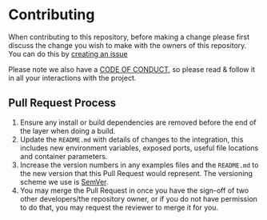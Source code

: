 # Contributing

When contributing to this repository, before making a change please first discuss the change you wish to make with the owners of this repository. You can do this by [creating an issue](http://www.github.com/radumg/DynAsana/issues/new)

Please note we also have a [CODE OF CONDUCT](https://github.com/radumg/DynAsana/CODE_OF_CONDUCT.md), so please read & follow it in all your interactions with the project.

## Pull Request Process

1. Ensure any install or build dependencies are removed before the end of the layer when doing a build.
2. Update the `README.md` with details of changes to the integration, this includes new environment variables, exposed ports, useful file locations and container parameters.
3. Increase the version numbers in any examples files and the `README.md` to the new version that this Pull Request would represent. The versioning scheme we use is [SemVer](http://semver.org/).
4. You may merge the Pull Request in once you have the sign-off of two other developers/the repository owner, or if you do not have permission to do that, you may request the reviewer to merge it for you.